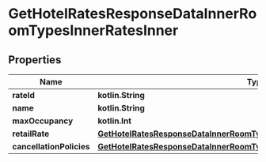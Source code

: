 
# GetHotelRatesResponseDataInnerRoomTypesInnerRatesInner

## Properties
Name | Type | Description | Notes
------------ | ------------- | ------------- | -------------
**rateId** | **kotlin.String** |  |  [optional]
**name** | **kotlin.String** |  |  [optional]
**maxOccupancy** | **kotlin.Int** |  |  [optional]
**retailRate** | [**GetHotelRatesResponseDataInnerRoomTypesInnerRatesInnerRetailRate**](GetHotelRatesResponseDataInnerRoomTypesInnerRatesInnerRetailRate.md) |  |  [optional]
**cancellationPolicies** | [**GetHotelRatesResponseDataInnerRoomTypesInnerRatesInnerCancellationPolicies**](GetHotelRatesResponseDataInnerRoomTypesInnerRatesInnerCancellationPolicies.md) |  |  [optional]



